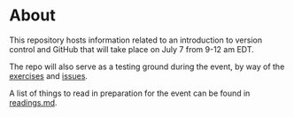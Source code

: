 # About

This repository hosts information related to an introduction to version control and GitHub that will take place on July 7 from 9-12 am EDT.

The repo will also serve as a testing ground during the event, by way of the [exercises](exercises.md) and [issues](https://github.com/UVA-DSI/git-intro/issues).

A list of things to read in preparation for the event can be found in [readings.md](readings.md).


